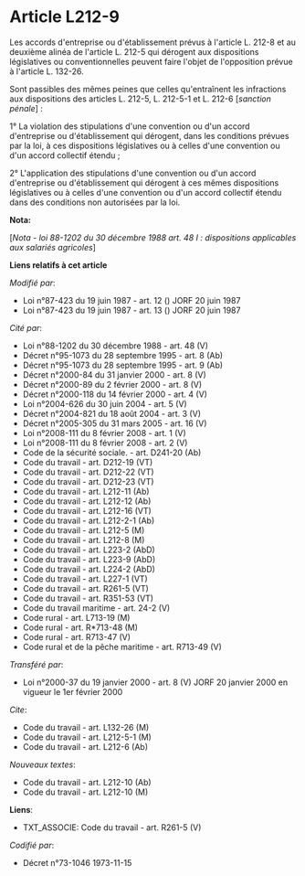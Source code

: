 # Article L212-9

Les accords d'entreprise ou d'établissement prévus à l'article L. 212-8 et au deuxième alinéa de l'article L. 212-5 qui
dérogent aux dispositions législatives ou conventionnelles peuvent faire l'objet de l'opposition prévue à l'article L.
132-26.

Sont passibles des mêmes peines que celles qu'entraînent les infractions aux dispositions des articles L. 212-5, L. 212-5-1
et L. 212-6 [*sanction pénale*] :

1° La violation des stipulations d'une convention ou d'un accord d'entreprise ou d'établissement qui dérogent, dans les
conditions prévues par la loi, à ces dispositions législatives ou à celles d'une convention ou d'un accord collectif étendu ;

2° L'application des stipulations d'une convention ou d'un accord d'entreprise ou d'établissement qui dérogent à ces mêmes
dispositions législatives ou à celles d'une convention ou d'un accord collectif étendu dans des conditions non autorisées par
la loi.

**Nota:**

[*Nota - loi 88-1202 du 30 décembre 1988 art. 48 I : dispositions applicables aux salariés agricoles*]

**Liens relatifs à cet article**

_Modifié par_:

  - Loi n°87-423 du 19 juin 1987 - art. 12 () JORF 20 juin 1987
  - Loi n°87-423 du 19 juin 1987 - art. 13 () JORF 20 juin 1987

_Cité par_:

  - Loi n°88-1202 du 30 décembre 1988 - art. 48 (V)
  - Décret n°95-1073 du 28 septembre 1995 - art. 8 (Ab)
  - Décret n°95-1073 du 28 septembre 1995 - art. 9 (Ab)
  - Décret n°2000-84 du 31 janvier 2000 - art. 8 (V)
  - Décret n°2000-89 du 2 février 2000 - art. 8 (V)
  - Décret n°2000-118 du 14 février 2000 - art. 4 (V)
  - Loi n°2004-626 du 30 juin 2004 - art. 5 (V)
  - Décret n°2004-821 du 18 août 2004 - art. 3 (V)
  - Décret n°2005-305 du 31 mars 2005 - art. 16 (V)
  - Loi n°2008-111 du 8 février 2008 - art. 1 (V)
  - Loi n°2008-111 du 8 février 2008 - art. 2 (V)
  - Code de la sécurité sociale. - art. D241-20 (Ab)
  - Code du travail - art. D212-19 (VT)
  - Code du travail - art. D212-22 (VT)
  - Code du travail - art. D212-23 (VT)
  - Code du travail - art. L212-11 (Ab)
  - Code du travail - art. L212-12 (Ab)
  - Code du travail - art. L212-16 (VT)
  - Code du travail - art. L212-2-1 (Ab)
  - Code du travail - art. L212-5 (M)
  - Code du travail - art. L212-8 (M)
  - Code du travail - art. L223-2 (AbD)
  - Code du travail - art. L223-9 (AbD)
  - Code du travail - art. L224-2 (AbD)
  - Code du travail - art. L227-1 (VT)
  - Code du travail - art. R261-5 (VT)
  - Code du travail - art. R351-53 (VT)
  - Code du travail maritime - art. 24-2 (V)
  - Code rural - art. L713-19 (M)
  - Code rural - art. R*713-48 (M)
  - Code rural - art. R713-47 (V)
  - Code rural et de la pêche maritime - art. R713-49 (V)

_Transféré par_:

  - Loi n°2000-37 du 19 janvier 2000 - art. 8 (V) JORF 20 janvier 2000 en vigueur le 1er février 2000

_Cite_:

  - Code du travail - art. L132-26 (M)
  - Code du travail - art. L212-5-1 (M)
  - Code du travail - art. L212-6 (Ab)

_Nouveaux textes_:

  - Code du travail - art. L212-10 (Ab)
  - Code du travail - art. L212-10 (M)

**Liens**:

  - TXT_ASSOCIE: Code du travail - art. R261-5 (V)

_Codifié par_:

  - Décret n°73-1046 1973-11-15
